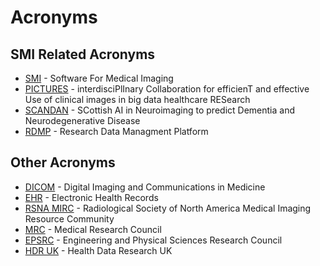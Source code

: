 # Acronyms

## SMI Related Acronyms
-   [SMI](/) - Software For Medical Imaging
-   [PICTURES](/pictures) - interdisciPlInary Collaboration for efficienT and effective Use of clinical images in big data healthcare
    RESearch
-   [SCANDAN](https://github.com/SMI/SCANDAN) - SCottish AI in Neuroimaging to predict Dementia and Neurodegenerative Disease
-   [RDMP](https://github/com/HicServices/RDMP) - Research Data Managment Platform

## Other Acronyms
-   [DICOM](https://www.dicomstandard.org/) - Digital Imaging and Communications in Medicine 
-   [EHR](https://en.wikipedia.org/wiki/Electronic_health_record) - Electronic Health Records
-   [RSNA MIRC](https://mircwiki.rsna.org/index.php) - Radiological Society of North America Medical Imaging Resource Community
-   [MRC](https://www.ukri.org/councils/mrc/) - Medical Research Council
-   [EPSRC](https://www.ukri.org/councils/epsrc/) - Engineering and Physical Sciences Research Council
-   [HDR UK](https://www.hdruk.ac.uk/) - Health Data Research UK

